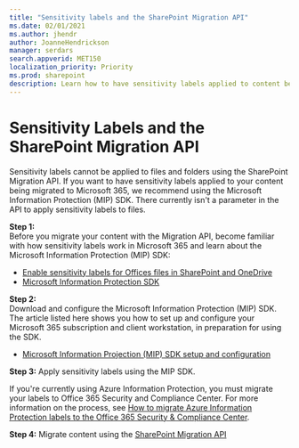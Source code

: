 ```yaml
---
title: "Sensitivity labels and the SharePoint Migration API"
ms.date: 02/01/2021
ms.author: jhendr
author: JoanneHendrickson
manager: serdars
search.appverid: MET150
localization_priority: Priority
ms.prod: sharepoint
description: Learn how to have sensitivity labels applied to content before migration with the SharePiont Migration API.
---
```


# Sensitivity Labels and the SharePoint Migration API

Sensitivity labels cannot be applied to files and folders using the SharePoint Migration API.  If you want to have sensitivity labels applied to your content being migrated to Microsoft 365, we recommend using the Microsoft Information Protection (MIP) SDK.  There currently isn't a parameter in the API to apply sensitivity labels to files.

**Step 1:**  
Before you migrate your content with the Migration API, become familiar with how sensitivity labels work in Microsoft 365 and learn about the Microsoft Information Protection (MIP) SDK:

- [Enable sensitivity labels for Offices files in SharePoint and OneDrive](https://docs.microsoft.com//microsoft-365/compliance/sensitivity-labels-sharepoint-onedrive-files?view=o365-worldwide)
- [Microsoft Information Protection SDK](https://docs.microsoft.com/information-protection/develop/overview)

**Step 2:**  
Download and configure the Microsoft Information Protection (MIP) SDK. The article listed here shows you how to set up and configure your Microsoft 365 subscription and client workstation, in preparation for using the SDK.

- [Microsoft Information Projection (MIP) SDK setup and configuration](https://docs.microsoft.com/information-protection/develop/setup-configure-mip) 


**Step 3:** 
Apply sensitivity labels using the MIP SDK. 
 
If you're currently using Azure Information Protection, you must migrate your labels to Office 365 Security and Compliance Center. For more information on the process, see [How to migrate Azure Information Protection labels to the Office 365 Security & Compliance Center](https://docs.microsoft.com/azure/information-protection/configure-policy-migrate-labels).  


**Step 4:** Migrate content using the [SharePoint Migration API](https://docs.microsoft.com/sharepoint/dev/apis/migration-api-overview)
